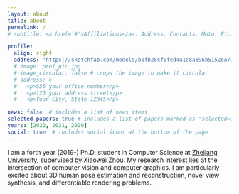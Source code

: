 ```yaml
---
layout: about
title: about
permalink: /
# subtitle: <a href='#'>Affiliations</a>. Address. Contacts. Moto. Etc.

profile:
  align: right
  address: "https://sketchfab.com/models/b0fb28cf0fed4a1d8a696b5152ca775c/embed"
  # image: prof_pic.jpg
  # image_circular: false # crops the image to make it circular
  # address: >
  #   <p>555 your office number</p>
  #   <p>123 your address street</p>
  #   <p>Your City, State 12345</p>

news: false  # includes a list of news items
selected_papers: true # includes a list of papers marked as "selected={true}"
years: [2022, 2021, 2020]
social: true  # includes social icons at the bottom of the page
---
```


I am a forth year (2019-) Ph.D. student in Computer Science at [Zhejiang University](http://www.zju.edu.cn/english/), supervised by [Xiaowei Zhou](http://xzhou.me). My research interest lies at the intersection of computer vision and computer graphics. I am particularly excited about 3D human pose estimation and reconstruction, novel view synthesis, and differentiable rendering problems.



